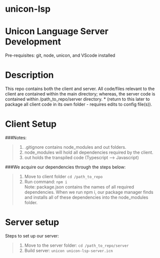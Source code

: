 # unicon-lsp
# Unicon Language Server Development
Pre-requisites: git, node, unicon, and VScode installed
# Description
This repo contains both the client and server. All code/files relevant to the client are contained within the main directory; whereas, the server code is contained within /path_to_repo/server directory. * (return to this later to package all client code in its own folder - requires edits to config file(s)).
# Client Setup

###Notes: <br />
> 1) .gitignore contains node_modules and out folders.<br />
> 2) node_modules will hold all dependencies required by the client. <br />
> 3) out holds the transpiled code (Typescript --> Javascript) <br />

###We acquire our dependencies through the steps below: <br />
> 1) Move to client folder `cd /path_to_repo` <br />
> 2) Run command: `npm i` <br /> 
Note: package.json contains the names of all required dependencies. When we run npm i, our package manager finds and installs all of these dependencies into the node_modules folder.

# Server setup
Steps to set up our server: <br />
> 1) Move to the server folder: `cd /path_to_repo/server` <br />
> 2) Build server: `unicon unicon-lsp-server.icn`

